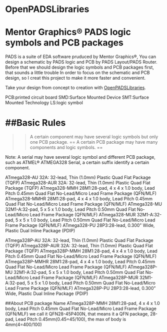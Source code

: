 # OpenPADSLibraries

Mentor Graphics® PADS logic symbols and PCB packages
====
PADS is a suite of EDA software pruduced by Mentor Graphics®, You can design a schematic by PADS logic and PCB by PADS Layout/PADS Router.
Before that we should design the logic symbols and PCB packages first, that sounds a little trouble
In order to focus on the schematic and PCB design, so I creat this project to make it more faster and convenient.

Take your design from concept to creation with [OpenPADSLibraries](https://github.com/Mirocast/OpenPADSLibraries).


PCB:printed circuit board
SMD:Surface Mounted Device
SMT:Surface Mounted Technology
LS:logic symbol

##Basic Rules
=
>>A certain component may have several logic symbols but only one PCB package.
==
>>A certain PCB package may have many components and logic symbols.
==

Note:
A serial may have several logic symbol and different PCB package, such as ATMEL® ATMEGA328 Serial, 
a certain suffix identify a certain component.

ATmega328-AU     32A: 32-lead, Thin (1.0mm) Plastic Quad Flat Package (TQFP)
ATmega328-AUR		32A: 32-lead, Thin (1.0mm) Plastic Quad Flat Package (TQFP)
ATmega328-MMH		28M1:28-pad, 4 x 4 x 1.0 body, Lead Pitch 0.45mm Quad Flat No-Lead/Micro Lead Frame Package (QFN/MLF)
ATmega328-MMHR		28M1:28-pad, 4 x 4 x 1.0 body, Lead Pitch 0.45mm Quad Flat No-Lead/Micro Lead Frame Package (QFN/MLF)
ATmega328-MU		32M1-A:32-pad, 5 x 5 x 1.0 body, Lead Pitch 0.50mm Quad Flat No-Lead/Micro Lead Frame Package (QFN/MLF)
ATmega328-MUR		32M1-A:32-pad, 5 x 5 x 1.0 body, Lead Pitch 0.50mm Quad Flat No-Lead/Micro Lead Frame Package (QFN/MLF)
ATmega328-PU		28P3:28-lead, 0.300” Wide, Plastic Dual Inline Package (PDIP)

ATmega328P-AU  32A: 32-lead, Thin (1.0mm) Plastic Quad Flat Package (TQFP)
ATmega328P-AUR  32A: 32-lead, Thin (1.0mm) Plastic Quad Flat Package (TQFP)
ATmega328P-MMH	28M1:28-pad, 4 x 4 x 1.0 body, Lead Pitch 0.45mm Quad Flat No-Lead/Micro Lead Frame Package (QFN/MLF)
ATmega328P-MMHR	28M1:28-pad, 4 x 4 x 1.0 body, Lead Pitch 0.45mm Quad Flat No-Lead/Micro Lead Frame Package (QFN/MLF)
ATmega328P-MU		32M1-A:32-pad, 5 x 5 x 1.0 body, Lead Pitch 0.50mm Quad Flat No-Lead/Micro Lead Frame Package (QFN/MLF)
ATmega328P-MUR	32M1-A:32-pad, 5 x 5 x 1.0 body, Lead Pitch 0.50mm Quad Flat No-Lead/Micro Lead Frame Package (QFN/MLF)
ATmega328P-PU		28P3:28-lead, 0.300” Wide, Plastic Dual Inline Package (PDIP)

##About PCB package Name
ATmega328P-MMH	28M1:28-pad, 4 x 4 x 1.0 body, Lead Pitch 0.45mm Quad Flat No-Lead/Micro Lead Frame Package (QFN/MLF)
we call it QFN28-45P400N, that means it a QFN package, 28-pad, Lead Pitch 0.45mm(0.45=45/100), the max of body is 4mm(4=400/100)




	
